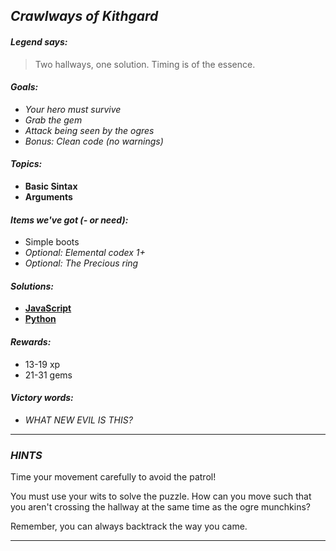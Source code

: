 ## _Crawlways of Kithgard_

#### _Legend says:_
> Two hallways, one solution. Timing is of the essence.

#### _Goals:_
+ _Your hero must survive_
+ _Grab the gem_
+ _Attack being seen by the ogres_
+ _Bonus: Clean code (no warnings)_

#### _Topics:_
+ **Basic Sintax**
+ **Arguments**

#### _Items we've got (- or need):_
+ Simple boots
+ _Optional: Elemental codex 1+_
+ _Optional: The Precious ring_

#### _Solutions:_
+ **[JavaScript](crawlwaysOfKithgard.js)**
+ **[Python](crawlways_of_kithgard.py)**

#### _Rewards:_
+ 13-19 xp
+ 21-31 gems

#### _Victory words:_
+ _WHAT NEW EVIL IS THIS?_

___

### _HINTS_

Time your movement carefully to avoid the patrol!

You must use your wits to solve the puzzle. How can you move such that you aren't crossing the hallway at the same time as the ogre munchkins?

Remember, you can always backtrack the way you came.

___
